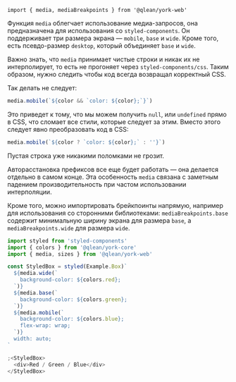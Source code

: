 `import { media, mediaBreakpoints } from '@qlean/york-web'`

Функция `media` облегчает использование медиа-запросов, она предназначена для использования со `styled-components`. Он поддерживает три размера экрана — `mobile`, `base` и `wide`. Кроме того, есть псевдо-размер `desktop`, который объединяет `base` и `wide`.

Важно знать, что `media` принимает чистые строки и никак их не интерполирует, то есть не прогоняет через `styled-components/css`. Таким образом, нужно следить чтобы код всегда возвращал корректный CSS.

Так делать не следует:

```js static
media.mobile(`${color && `color: ${color};`}`)
```

Это приведет к тому, что мы можем получить `null`, или `undefined` прямо в CSS, что сломает все стили, которые следует за этим. Вместо этого следует явно преобразовать код в CSS:

```js static
media.mobile(`${color ? `color: ${color};` : ''}`)
```

Пустая строка уже никакими поломками не грозит.

Авторасстановка префиксов все еще будет работать — она делается отдельно в самом конце. Эта особенность `media` связана с заметным падением производительность при частом использовании интерполяции.

Кроме того, можно импортировать брейкпоинты напрямую, например для использования со сторонними библиотеками: `mediaBreakpoints.base` содержит минимальную ширину экрана для размера `base`, а `mediaBreakpoints.wide` для размера `wide`.

```js
import styled from 'styled-components'
import { colors } from '@qlean/york-core'
import { media, sizes } from '@qlean/york-web'

const StyledBox = styled(Example.Box)`
  ${media.wide(`
    background-color: ${colors.red};
  `)}
  ${media.base(`
    background-color: ${colors.green};
  `)}
  ${media.mobile(`
    background-color: ${colors.blue};
    flex-wrap: wrap;
  `)}
  width: auto;
`

;<StyledBox>
  <div>Red / Green / Blue</div>
</StyledBox>
```

